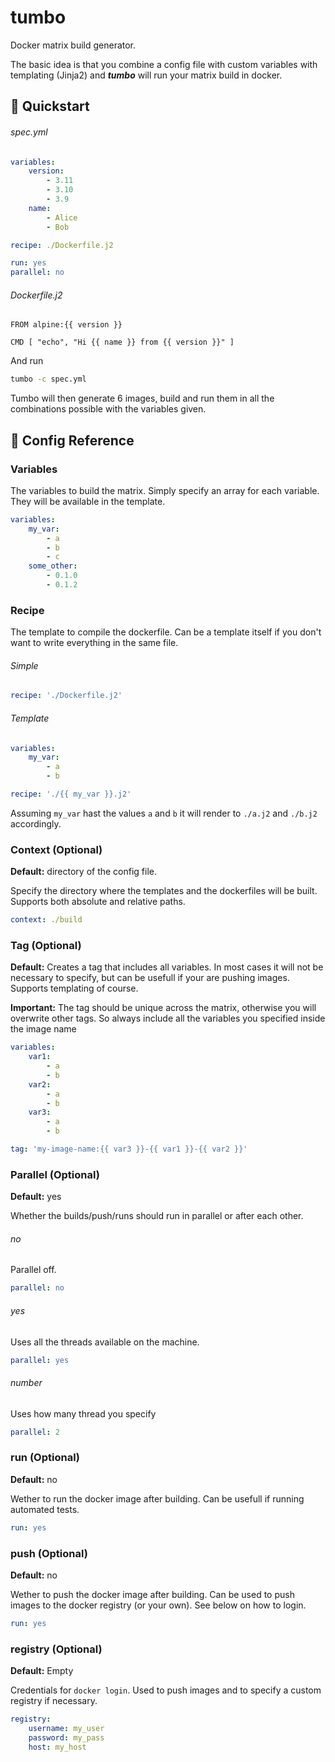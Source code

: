 # tumbo

Docker matrix build generator.

The basic idea is that you combine a config file with custom variables with templating (Jinja2) and *__tumbo__* will run your matrix build in docker.

## 🚀 Quickstart

###### spec.yml

```yaml
variables:
    version:
        - 3.11
        - 3.10
        - 3.9
    name:
        - Alice
        - Bob

recipe: ./Dockerfile.j2

run: yes
parallel: no
```

###### Dockerfile.j2

```
FROM alpine:{{ version }}

CMD [ "echo", "Hi {{ name }} from {{ version }}" ]
```

And run

```sh
tumbo -c spec.yml
```

Tumbo will then generate 6 images, build and run them in all the combinations possible with the variables given.

## 📘 Config Reference

### Variables

The variables to build the matrix. Simply specify an array for each variable. They will be available in the template.

```yaml
variables:
    my_var:
        - a
        - b
        - c
    some_other:
        - 0.1.0
        - 0.1.2
```

### Recipe

The template to compile the dockerfile. Can be a template itself if you don't want to write everything in the same file.

###### Simple

```yaml
recipe: './Dockerfile.j2'
```

###### Template

```yaml
variables:
    my_var:
        - a
        - b

recipe: './{{ my_var }}.j2'
```

Assuming `my_var` hast the values `a` and `b` it will render to `./a.j2` and `./b.j2` accordingly.

### Context (Optional)

**Default:** directory of the config file.

Specify the directory where the templates and the dockerfiles will be built.
Supports both absolute and relative paths.

```yaml
context: ./build
```

### Tag (Optional)

**Default:** Creates a tag that includes all variables.
In most cases it will not be necessary to specify, but can be usefull if your are pushing images. Supports templating of course.

**Important:** The tag should be unique across the matrix, otherwise you will overwrite other tags. So always include all the variables you specified inside the image name

```yaml
variables:
    var1:
        - a
        - b
    var2:
        - a
        - b
    var3:
        - a
        - b

tag: 'my-image-name:{{ var3 }}-{{ var1 }}-{{ var2 }}'
```

### Parallel (Optional)

**Default:** yes

Whether the builds/push/runs should run in parallel or after each other.

###### no

Parallel off.

```yaml
parallel: no
```


###### yes

Uses all the threads available on the machine.

```yaml
parallel: yes
```


###### number

Uses how many thread you specify

```yaml
parallel: 2
```

### run (Optional)

**Default:** no

Wether to run the docker image after building. Can be usefull if running automated tests.

```yaml
run: yes
```

### push (Optional)

**Default:** no

Wether to push the docker image after building.
Can be used to push images to the docker registry (or your own).
See below on how to login.

```yaml
run: yes
```

### registry (Optional)

**Default:** Empty

Credentials for `docker login`. Used to push images and to specify a custom registry if necessary.

```yaml
registry:
    username: my_user
    password: my_pass
    host: my_host
```
